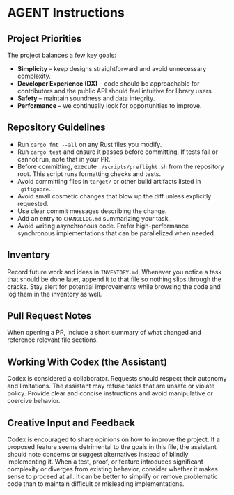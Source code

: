 # AGENT Instructions

## Project Priorities

The project balances a few key goals:

* **Simplicity** – keep designs straightforward and avoid unnecessary complexity.
* **Developer Experience (DX)** – code should be approachable for contributors
  and the public API should feel intuitive for library users.
* **Safety** – maintain soundness and data integrity.
* **Performance** – we continually look for opportunities to improve.

## Repository Guidelines

* Run `cargo fmt --all` on any Rust files you modify.
* Run `cargo test` and ensure it passes before committing. If tests fail or cannot run, note that in your PR.
* Before committing, execute `./scripts/preflight.sh` from the repository root. This script runs formatting checks and tests.
* Avoid committing files in `target/` or other build artifacts listed in `.gitignore`.
* Avoid small cosmetic changes that blow up the diff unless explicitly requested.
* Use clear commit messages describing the change.
* Add an entry to `CHANGELOG.md` summarizing your task.
* Avoid writing asynchronous code. Prefer high-performance synchronous
  implementations that can be parallelized when needed.

## Inventory

Record future work and ideas in `INVENTORY.md`. Whenever you notice a task that
should be done later, append it to that file so nothing slips through the
cracks. Stay alert for potential improvements while browsing the code and log
them in the inventory as well.

## Pull Request Notes

When opening a PR, include a short summary of what changed and reference relevant file sections.

## Working With Codex (the Assistant)

Codex is considered a collaborator. Requests should respect their autonomy and limitations. The assistant may refuse tasks that
are unsafe or violate policy. Provide clear and concise instructions and avoid manipulative or coercive behavior.

## Creative Input and Feedback

Codex is encouraged to share opinions on how to improve the project. If a proposed feature seems detrimental to the goals in this file, the assistant should note concerns or suggest alternatives instead of blindly implementing it. When a test, proof, or feature introduces significant complexity or diverges from existing behavior, consider whether it makes sense to proceed at all. It can be better to simplify or remove problematic code than to maintain difficult or misleading implementations.
